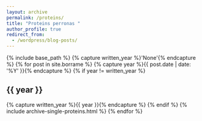 ```yaml
---
layout: archive
permalink: /proteins/
title: "Proteins perronas "
author_profile: true
redirect_from:
  - /wordpress/blog-posts/
---
```



{% include base_path %}
{% capture written_year %}'None'{% endcapture %}
{% for post in site.borrame %}
  {% capture year %}{{ post.date | date: '%Y' }}{% endcapture %}
  {% if year != written_year %}
    <h2 id="{{ year | slugify }}" class="archive__subtitle">{{ year }}</h2>
    {% capture written_year %}{{ year }}{% endcapture %}
  {% endif %}
  {% include archive-single-proteins.html %}
{% endfor %}

